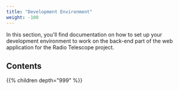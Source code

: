 ```yaml
---
title: "Development Environment"
weight: -100
---
```

In this section, you'll find documentation on how to set up your development environment to work on the back-end part of 
the web application for the Radio Telescope project.

## Contents
{{% children depth="999" %}}